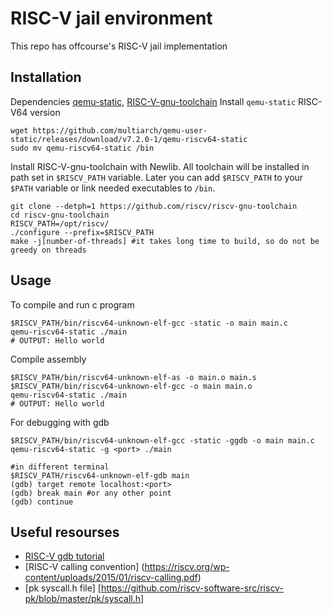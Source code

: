 # RISC-V jail environment
This repo has offcourse's RISC-V jail implementation

## Installation
Dependencies [qemu-static](https://github.com/multiarch/qemu-user-static), [RISC-V-gnu-toolchain](https://github.com/riscv-collab/riscv-gnu-toolchain)
Install `qemu-static` RISC-V64 version
```
wget https://github.com/multiarch/qemu-user-static/releases/download/v7.2.0-1/qemu-riscv64-static
sudo mv qemu-riscv64-static /bin
```
Install RISC-V-gnu-toolchain with Newlib. All toolchain will be installed in path set in `$RISCV_PATH` variable. Later you can add `$RISCV_PATH` to your `$PATH` variable or link needed executables to `/bin`.
```
git clone --detph=1 https://github.com/riscv/riscv-gnu-toolchain
cd riscv-gnu-toolchain
RISCV_PATH=/opt/riscv/
./configure --prefix=$RISCV_PATH
make -j[number-of-threads] #it takes long time to build, so do not be greedy on threads
```
## Usage
To compile and run c program
```
$RISCV_PATH/bin/riscv64-unknown-elf-gcc -static -o main main.c
qemu-riscv64-static ./main
# OUTPUT: Hello world
```
Compile assembly 
```
$RISCV_PATH/bin/riscv64-unknown-elf-as -o main.o main.s
$RISCV_PATH/bin/riscv64-unknown-elf-gcc -o main main.o
qemu-riscv64-static ./main
# OUTPUT: Hello world
```
For debugging with gdb
```
$RISCV_PATH/bin/riscv64-unknown-elf-gcc -static -ggdb -o main main.c
qemu-riscv64-static -g <port> ./main

#in different terminal
$RISCV_PATH/riscv64-unknown-elf-gdb main
(gdb) target remote localhost:<port>
(gdb) break main #or any other point
(gdb) continue
```
## Useful resourses
- [RISC-V gdb tutorial](https://shakti.org.in/docs/RISC-V-GDB-tutorial.pdf)
- [RISC-V calling convention] (https://riscv.org/wp-content/uploads/2015/01/riscv-calling.pdf)
- [pk syscall.h file] [https://github.com/riscv-software-src/riscv-pk/blob/master/pk/syscall.h]
